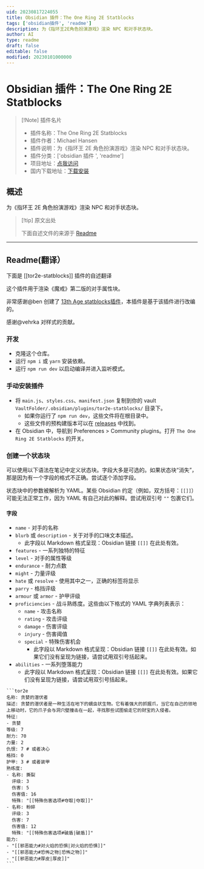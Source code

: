 ```yaml
---
uid: 20230817224055
title: Obsidian 插件：The One Ring 2E Statblocks
tags: ['obsidian插件', 'readme']
description: 为《指环王2E角色扮演游戏》渲染 NPC 和对手状态块。
author: AI
type: readme
draft: false
editable: false
modified: 20230101000000
---
```


# Obsidian 插件：The One Ring 2E Statblocks

> [!Note] 插件名片
> - 插件名称：The One Ring 2E Statblocks
> - 插件作者：Michael Hansen
> - 插件说明：为《指环王 2E 角色扮演游戏》渲染 NPC 和对手状态块。
> - 插件分类：['obsidian 插件 ', 'readme']
> - 项目地址：[点我访问](https://github.com/modality/obsidian-the-one-ring-2e-statblocks)
> - 国内下载地址：[下载安装](https://pkmer.cn/products/plugin/pluginMarket/?tor2e-statblocks)

## 概述

为《指环王 2E 角色扮演游戏》渲染 NPC 和对手状态块。

> [!tip] 原文出处
>
>下面自述文件的来源于 [Readme](https://ghproxy.net/https://raw.githubusercontent.com/modality/obsidian-the-one-ring-2e-statblocks/main/README.md)

---

## Readme(翻译）

下面是 [[tor2e-statblocks]] 插件的自述翻译

这个插件用于渲染《魔戒》第二版的对手属性块。

非常感谢@ben 创建了 [13th Age statblocks插件](https://github.com/ben/obsidian-13th-age-statblocks)，本插件是基于该插件进行改编的。

感谢@vehrka 对样式的贡献。

### 开发

- 克隆这个仓库。
- 运行 `npm i` 或 `yarn` 安装依赖。
- 运行 `npm run dev` 以启动编译并进入监听模式。

### 手动安装插件

- 将 `main.js`、`styles.css`、`manifest.json` 复制到你的 vault `VaultFolder/.obsidian/plugins/tor2e-statblocks/` 目录下。
  - 如果你运行了 `npm run dev`，这些文件将在根目录中。
  - 这些文件的预构建版本可以在 [releases](https://github.com/modality/obsidian-the-one-ring-2e-statblocks/releases) 中找到。
- 在 Obsidian 中，导航到 Preferences > Community plugins。打开 `The One Ring 2E Statblocks` 的开关。

### 创建一个状态块

可以使用以下语法在笔记中定义状态块。字段大多是可选的。如果状态块“消失”，那是因为有一个字段的格式不正确。尝试逐个添加字段。

状态块中的参数被解析为 YAML。某些 Obsidian 约定（例如，双方括号：`[[]]`）可能无法正常工作，因为 YAML 有自己对此的解释。尝试用双引号 `""` 包裹它们。

#### 字段

- `name` - 对手的名称
- `blurb` 或 `description` - 关于对手的口味文本描述。
  - 此字段以 Markdown 格式呈现：Obsidian 链接 `[[]]` 在此处有效。
- `features` - 一系列独特的特征
- `level` - 对手的属性等级
- `endurance` - 耐力点数
- `might` - 力量评级
- `hate` 或 `resolve` - 使用其中之一，正确的标签将显示
- `parry` - 格挡评级
- `armour` 或 `armor` - 护甲评级
- `proficiencies` - 战斗熟练度。这些由以下格式的 YAML 字典列表表示：
  - `name` - 攻击名称
  - `rating` - 攻击评级
  - `damage` - 伤害评级
  - `injury` - 伤害阈值
  - `special` - 特殊伤害机会
    - 此字段以 Markdown 格式呈现：Obsidian 链接 `[[]]` 在此处有效。如果它们没有呈现为链接，请尝试用双引号括起来。
- `abilities` - 一系列堕落能力
  - 此字段以 Markdown 格式呈现：Obsidian 链接 `[[]]` 在此处有效。如果它们没有呈现为链接，请尝试用双引号括起来。

````
```tor2e
名称: 贪婪的潜伏者
描述: 贪婪的潜伏者是一种生活在地下的蠕虫状生物。它有着强大的抓握爪，当它在自己的领地上移动时，它的爪子会与洞穴壁撞击在一起，寻找那些试图偷走它的财宝的入侵者。
特征:
- 贪婪
等级: 7
耐力: 70
力量: 2
仇恨: 7 # 或者决心
格挡: 0
护甲: 3 # 或者装甲
熟练度:
- 名称: 撕裂
  评级: 3
  伤害: 5
  伤害值: 16
  特殊: "[[特殊伤害选项#夺取|夺取]]"
- 名称: 粉碎
  评级: 3
  伤害: 7
  伤害值: 12
  特殊: "[[特殊伤害选项#破盾|破盾]]"
能力:
- "[[邪恶能力#对火焰的恐惧|对火焰的恐惧]]"
- "[[邪恶能力#恐怖之物|恐怖之物]]"
- "[[邪恶能力#厚皮|厚皮]]"
```
````